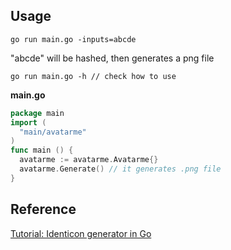 ## Usage
```
go run main.go -inputs=abcde
``` 
"abcde" will be hashed, then generates a png file
```
go run main.go -h // check how to use
```

**main.go**
```go
package main
import (
  "main/avatarme"
)
func main () {
  avatarme := avatarme.Avatarme{}
  avatarme.Generate() // it generates .png file
}
```

## Reference
[Tutorial: Identicon generator in Go](https://bartfokker.com/posts/identicon/)